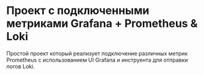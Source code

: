 # Проект с подключенными метриками Grafana + Prometheus & Loki
Простой проект который реализует подключение различных метрик Prometheus c использованием UI Grafana и инструента для
отправки логов Loki.